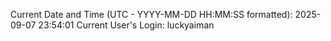 Current Date and Time (UTC - YYYY-MM-DD HH:MM:SS formatted): 2025-09-07 23:54:01
Current User's Login: luckyaiman
